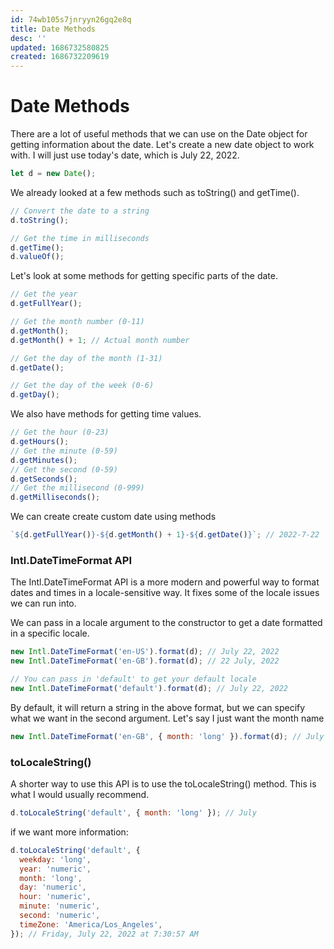 ```yaml
---
id: 74wb105s7jnryyn26gq2e8q
title: Date Methods
desc: ''
updated: 1686732580825
created: 1686732209619
---
```

# Date Methods

There are a lot of useful methods that we can use on the Date object for getting information about the date. Let's create a new date object to work with. I will just use today's date, which is July 22, 2022.

```javascript
let d = new Date();
```

We already looked at a few methods such as toString() and getTime().

```javascript
// Convert the date to a string
d.toString();

// Get the time in milliseconds
d.getTime();
d.valueOf();
```

Let's look at some methods for getting specific parts of the date.

```javascript
// Get the year
d.getFullYear();

// Get the month number (0-11)
d.getMonth();
d.getMonth() + 1; // Actual month number

// Get the day of the month (1-31)
d.getDate();

// Get the day of the week (0-6)
d.getDay();
```

We also have methods for getting time values.

```javascript
// Get the hour (0-23)
d.getHours();
// Get the minute (0-59)
d.getMinutes();
// Get the second (0-59)
d.getSeconds();
// Get the millisecond (0-999)
d.getMilliseconds();
```

We can create create custom date using methods

```javascript
`${d.getFullYear()}-${d.getMonth() + 1}-${d.getDate()}`; // 2022-7-22
```

### Intl.DateTimeFormat API

The Intl.DateTimeFormat API is a more modern and powerful way to format dates and times in a locale-sensitive way. It fixes some of the locale issues we can run into.

We can pass in a locale argument to the constructor to get a date formatted in a specific locale.

```javascript
new Intl.DateTimeFormat('en-US').format(d); // July 22, 2022
new Intl.DateTimeFormat('en-GB').format(d); // 22 July, 2022

// You can pass in 'default' to get your default locale
new Intl.DateTimeFormat('default').format(d); // July 22, 2022
```

By default, it will return a string in the above format, but we can specify what we want in the second argument. Let's say I just want the month name

```javascript
new Intl.DateTimeFormat('en-GB', { month: 'long' }).format(d); // July
```

### toLocaleString()

A shorter way to use this API is to use the toLocaleString() method. This is what I would usually recommend.

```javascript
d.toLocaleString('default', { month: 'long' }); // July
```

if we want more information:

```javascript
d.toLocaleString('default', {
  weekday: 'long',
  year: 'numeric',
  month: 'long',
  day: 'numeric',
  hour: 'numeric',
  minute: 'numeric',
  second: 'numeric',
  timeZone: 'America/Los_Angeles',
}); // Friday, July 22, 2022 at 7:30:57 AM
```
